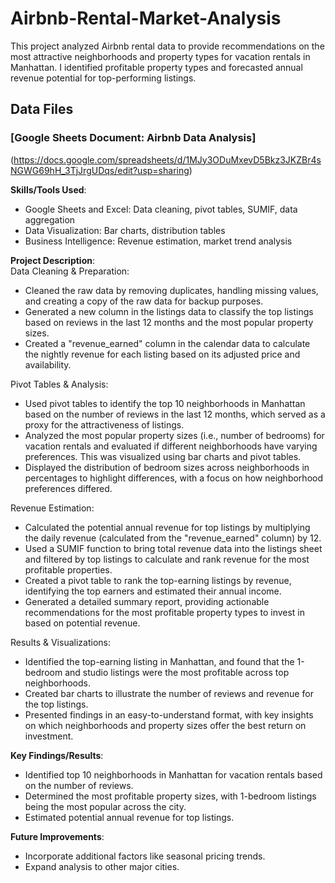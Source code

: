 # Airbnb-Rental-Market-Analysis
This project analyzed Airbnb rental data to provide recommendations on the most attractive neighborhoods and property types for vacation rentals in Manhattan. I identified profitable property types and forecasted annual revenue potential for top-performing listings.

## Data Files

### [Google Sheets Document: Airbnb Data Analysis]
(https://docs.google.com/spreadsheets/d/1MJy3ODuMxevD5Bkz3JKZBr4sNGWG69hH_3TjJrgUDqs/edit?usp=sharing)

**Skills/Tools Used**:  
- Google Sheets and Excel: Data cleaning, pivot tables, SUMIF, data aggregation
- Data Visualization: Bar charts, distribution tables
- Business Intelligence: Revenue estimation, market trend analysis 

**Project Description**:  
Data Cleaning & Preparation:
- Cleaned the raw data by removing duplicates, handling missing values, and creating a copy of the raw data for backup purposes.
- Generated a new column in the listings data to classify the top listings based on reviews in the last 12 months and the most popular property sizes.
- Created a "revenue_earned" column in the calendar data to calculate the nightly revenue for each listing based on its adjusted price and availability.

Pivot Tables & Analysis:
- Used pivot tables to identify the top 10 neighborhoods in Manhattan based on the number of reviews in the last 12 months, which served as a proxy for the attractiveness of listings.
- Analyzed the most popular property sizes (i.e., number of bedrooms) for vacation rentals and evaluated if different neighborhoods have varying preferences. This was visualized using bar charts and pivot tables.
- Displayed the distribution of bedroom sizes across neighborhoods in percentages to highlight differences, with a focus on how neighborhood preferences differed.

Revenue Estimation:
- Calculated the potential annual revenue for top listings by multiplying the daily revenue (calculated from the "revenue_earned" column) by 12.
- Used a SUMIF function to bring total revenue data into the listings sheet and filtered by top listings to calculate and rank revenue for the most profitable properties.
- Created a pivot table to rank the top-earning listings by revenue, identifying the top earners and estimated their annual income.
- Generated a detailed summary report, providing actionable recommendations for the most profitable property types to invest in based on potential revenue.

Results & Visualizations:
- Identified the top-earning listing in Manhattan, and found that the 1-bedroom and studio listings were the most profitable across top neighborhoods.
- Created bar charts to illustrate the number of reviews and revenue for the top listings.
- Presented findings in an easy-to-understand format, with key insights on which neighborhoods and property sizes offer the best return on investment.

**Key Findings/Results**:  
- Identified top 10 neighborhoods in Manhattan for vacation rentals based on the number of reviews.  
- Determined the most profitable property sizes, with 1-bedroom listings being the most popular across the city.  
- Estimated potential annual revenue for top listings.


**Future Improvements**:  
- Incorporate additional factors like seasonal pricing trends.  
- Expand analysis to other major cities.


